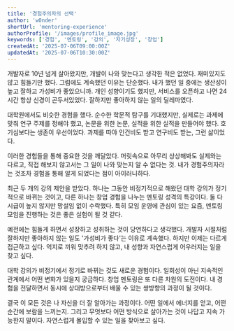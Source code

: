 ```yaml
---
title: '경험주의자의 선택'
author: 'w0nder'
shortUrl: 'mentoring-experience'
authorProfile: '/images/profile_image.jpg'
keywords: ['경험', '멘토링', '강의', '자기성장', '창업']
createdAt: '2025-07-06T09:00:00Z'
updatedAt: '2025-07-06T10:30:00Z'
---
```


개발자로 10년 넘게 살아왔지만, 개발이 나와 맞는다고 생각한 적은 없었다. 재미있지도 않고 힘들기만 했다. 그럼에도 계속했던 이유는 단순했다. 내가 했던 일 중에는 생산성이 높고 잘하고 가성비가 좋았으니까. 개인 성향이기도 했지만, 서비스를 오픈하고 나면 24시간 항상 신경이 곤두서있었다. 잘하지만 좋아하지 않는 일의 딜레마였다.

대학원에서도 비슷한 경험을 했다. 순수한 학문적 탐구를 기대했지만, 실제로는 과제에 맞춰 연구 주제를 정해야 했고, 논문을 위한 논문, 실적을 위한 실적을 만들어야 했다. 호기심보다는 생존이 우선이었다. 과제를 따야 인건비도 받고 연구비도 받는, 그런 삶이었다.

이러한 경험들을 통해 중요한 것을 깨달았다. 머릿속으로 아무리 상상해봐도 실제와는 다르고, 직접 해보지 않고서는 그 일이 나와 맞는지 알 수 없다는 것. 내가 경험주의자라는 것조차 경험을 통해 알게 되었다는 점이 아이러니하다.

최근 두 개의 강의 제안을 받았다. 하나는 그동안 비정기적으로 해왔던 대학 강의가 정기적으로 바뀌는 것이고, 다른 하나는 창업 경험을 나누는 멘토링 성격의 특강이다. 둘 다 시급이 높지 않지만 망설임 없이 수락했다. 특히 모임 운영에 관심이 있는 요즘, 멘토링 모임을 진행하는 것은 좋은 실험이 될 것 같다.

예전에는 힘들게 하면서 성장하고 성취하는 것이 당연하다고 생각했다. 개발자 시절처럼 잘하지만 좋아하지 않는 일도 '가성비가 좋다'는 이유로 계속했다. 하지만 이제는 다르게 접근하고 싶다. 억지로 끼워 맞추려 하지 않고, 내 성향과 자연스럽게 어우러지는 일을 찾고 싶다.

대학 강의가 비정기에서 정기로 바뀌는 것도 새로운 경험이다. 일회성이 아닌 지속적인 관계에서 어떤 변화가 있을지 궁금하다. 창업 멘토링은 또 다른 차원의 도전이다. 내 경험을 전달하면서 동시에 상대방으로부터 배울 수 있는 쌍방향의 과정이 될 것이다.

결국 이 모든 것은 나 자신을 더 잘 알아가는 과정이다. 어떤 일에서 에너지를 얻고, 어떤 순간에 보람을 느끼는지. 그리고 무엇보다 어떤 방식으로 살아가는 것이 나답고 지속 가능한지 말이다. 자연스럽게 몰입할 수 있는 일을 찾아보고 싶다.

